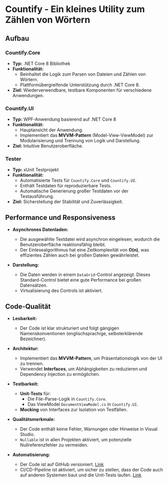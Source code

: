 # Countify - Ein kleines Utility zum Zählen von Wörtern


## Aufbau

### Countify.Core
- **Typ:** .NET Core 8 Bibliothek
- **Funktionalität:** 
  - Beinhaltet die Logik zum Parsen von Dateien und Zählen von Wörtern.
  - Plattformübergreifende Unterstützung durch .NET Core 8.
- **Ziel:** Wiederverwendbare, testbare Komponenten für verschiedene Anwendungen.

### Countify.UI
- **Typ:** WPF-Anwendung basierend auf .NET Core 8
- **Funktionalität:** 
  - Hauptansicht der Anwendung.
  - Implementiert das **MVVM-Pattern** (Model-View-ViewModel) zur Modularisierung und Trennung von Logik und Darstellung.
- **Ziel:** Intuitive Benutzeroberfläche.

### **Tester**
- **Typ:** xUnit Testprojekt
- **Funktionalität:**
  - Automatisierte Tests für `Countify.Core` und `Countify.UI`.
  - Enthält Testdaten für reproduzierbare Tests.
  - Automatische Generierung großer Testdaten vor der Testausführung.
- **Ziel:** Sicherstellung der Stabilität und Zuverlässigkeit.


## Performance und Responsiveness

- **Asynchrones Datenladen:** 
  - Die ausgewählte Textdatei wird asynchron eingelesen, wodurch die Benutzeroberfläche reaktionsfähig bleibt.
  - Der Einlesealgorithmus hat eine Zeitkomplexität von **O(n)**, was effizientes Zählen auch bei großen Dateien gewährleistet.
  
- **Darstellung:** 
  - Die Daten werden in einem `DataGrid`-Control angezeigt. Dieses Standard-Control bietet eine gute Performance bei großen Datensätzen.
  - Virtualisierung des Controls ist aktiviert.


## Code-Qualität

- **Lesbarkeit:**
  - Der Code ist klar strukturiert und folgt gängigen Namenskonventionen (englischsprachige, selbsterklärende Bezeichner).
  
- **Architektur:**
  - Implementiert das **MVVM-Pattern**, um Präsentationslogik von der UI zu trennen.
  - Verwendet **Interfaces**, um Abhängigkeiten zu reduzieren und Dependency Injection zu ermöglichen.

- **Testbarkeit:**
  - **Unit-Tests** für:
    - Die File-Parse-Logik in `Countify.Core`.
    - Das ViewModel `DocumentViewModel.cs` in `Countify.UI`.
  - **Mocking** von Interfaces zur Isolation von Testfällen.

- **Qualitätsmerkmale:**
  - Der Code enthält keine Fehler, Warnungen oder Hinweise in Visual Studio.
  - `Nullable` ist in allen Projekten aktiviert, um potenzielle Nullreferenzfehler zu vermeiden.
 
- **Automatisierung:**
  - Der Code ist auf GitHub versioniert. [Link](https://github.com/bpieser/countify)
  - CI/CD-Pipeline ist aktiviert, um sicher zu stellen, dass der Code auch auf anderen Systemen baut und die Unit-Tests laufen. [Link](https://github.com/bpieser/countify/actions/runs/11880344999)
